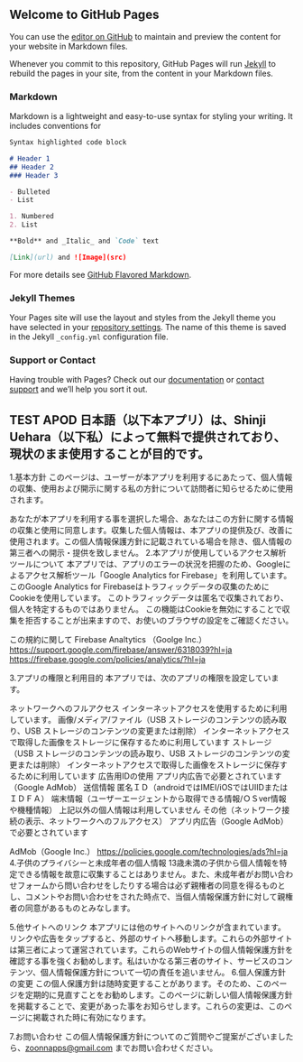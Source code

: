 ## Welcome to GitHub Pages

You can use the [editor on GitHub](https://github.com/zoonn1788/ApodJaApp/edit/main/docs/index.md) to maintain and preview the content for your website in Markdown files.

Whenever you commit to this repository, GitHub Pages will run [Jekyll](https://jekyllrb.com/) to rebuild the pages in your site, from the content in your Markdown files.

### Markdown

Markdown is a lightweight and easy-to-use syntax for styling your writing. It includes conventions for

```markdown
Syntax highlighted code block

# Header 1
## Header 2
### Header 3

- Bulleted
- List

1. Numbered
2. List

**Bold** and _Italic_ and `Code` text

[Link](url) and ![Image](src)
```

For more details see [GitHub Flavored Markdown](https://guides.github.com/features/mastering-markdown/).

### Jekyll Themes

Your Pages site will use the layout and styles from the Jekyll theme you have selected in your [repository settings](https://github.com/zoonn1788/ApodJaApp/settings/pages). The name of this theme is saved in the Jekyll `_config.yml` configuration file.

### Support or Contact

Having trouble with Pages? Check out our [documentation](https://docs.github.com/categories/github-pages-basics/) or [contact support](https://support.github.com/contact) and we’ll help you sort it out.

## TEST APOD 日本語（以下本アプリ）は、Shinji Uehara（以下私）によって無料で提供されており、現状のまま使用することが目的です。

1.基本方針
このページは、ユーザーが本アプリを利用するにあたって、個人情報の収集、使用および開示に関する私の方針について訪問者に知らせるために使用されます。

あなたが本アプリを利用する事を選択した場合、あなたはこの方針に関する情報の収集と使用に同意します。収集した個人情報は、本アプリの提供及び、改善に使用されます。この個人情報保護方針に記載されている場合を除き、個人情報の第三者への開示・提供を致しません。
2.本アプリが使用しているアクセス解析ツールについて
本アプリでは、アプリのエラーの状況を把握のため、Googleによるアクセス解析ツール「Google Analytics for Firebase」を利用しています。
このGoogle Analytics for Firebaseはトラフィックデータの収集のためにCookieを使用しています。
このトラフィックデータは匿名で収集されており、個人を特定するものではありません。
この機能はCookieを無効にすることで収集を拒否することが出来ますので、お使いのブラウザの設定をご確認ください。

この規約に関して
	Firebase Analtytics （Goolge Inc.）
	https://support.google.com/firebase/answer/6318039?hl=ja
	https://firebase.google.com/policies/analytics/?hl=ja

3.アプリの権限と利用目的
本アプリでは、次のアプリの権限を設定しています。

ネットワークへのフルアクセス
インターネットアクセスを使用するために利用しています。
画像/メディア/ファイル（USB ストレージのコンテンツの読み取り、USB ストレージのコンテンツの変更または削除）
インターネットアクセスで取得した画像をストレージに保存するために利用しています
ストレージ（USB ストレージのコンテンツの読み取り、USB ストレージのコンテンツの変更または削除）
インターネットアクセスで取得した画像をストレージに保存するために利用しています
広告用IDの使用
アプリ内広告で必要とされています（Google AdMob）
送信情報
匿名ＩＤ（androidではIMEI/iOSではUIIDまたはＩＤＦＡ）
端末情報（ユーザーエージェントから取得できる情報/ＯＳver情報や機種情報）
上記以外の個人情報は利用していません
その他（ネットワーク接続の表示、ネットワークへのフルアクセス）
アプリ内広告（Google AdMob）で必要とされています

AdMob（Google Inc.）
https://policies.google.com/technologies/ads?hl=ja
4.子供のプライバシーと未成年者の個人情報
13歳未満の子供から個人情報を特定できる情報を故意に収集することはありません。また、未成年者がお問い合わせフォームから問い合わせをしたりする場合は必ず親権者の同意を得るものとし、コメントやお問い合わせをされた時点で、当個人情報保護方針に対して親権者の同意があるものとみなします。

5.他サイトへのリンク
本アプリには他のサイトへのリンクが含まれています。リンクや広告をタップすると、外部のサイトへ移動します。これらの外部サイトは第三者によって運営されています。これらのWebサイトの個人情報保護方針を確認する事を強くお勧めします。私はいかなる第三者のサイト、サービスのコンテンツ、個人情報保護方針について一切の責任を追いません。
6.個人保護方針の変更
この個人保護方針は随時変更することがあります。そのため、このページを定期的に見直すことをお勧めします。このページに新しい個人情報保護方針を掲載することで、変更があった事をお知らせします。これらの変更は、このページに掲載された時に有効になります。

7.お問い合わせ
この個人情報保護方針についてのご質問やご提案がございましたら、zoonnapps@gmail.com
までお問い合わせください。
